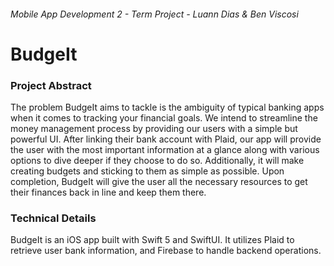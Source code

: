 <h6>Mobile App Development 2  -  Term Project  -  Luann Dias & Ben Viscosi</h6>
<h1>BudgeIt</h1>
<h3>Project Abstract</h3>
<p>The problem BudgeIt aims to tackle is the ambiguity of typical banking apps when it comes to tracking your financial goals. We intend to streamline the money management process by providing our users with a simple but powerful UI. After linking their bank account with Plaid, our app will provide the user with the most important information at a glance along with various options to dive deeper if they choose to do so. Additionally, it will make creating budgets and sticking to them as simple as possible. Upon completion, BudgeIt will give the user all the necessary resources to get their finances back in line and keep them there.</p>
<h3>Technical Details</h3>
<p>BudgeIt is an iOS app built with Swift 5 and SwiftUI. It utilizes Plaid to retrieve user bank information, and Firebase to handle backend operations.</p>
